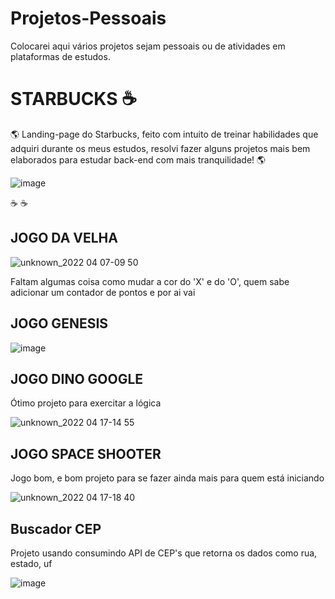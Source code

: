 # Projetos-Pessoais

Colocarei aqui vários projetos sejam pessoais ou de atividades em plataformas de estudos.


# STARBUCKS ☕

🌎 Landing-page do Starbucks, feito com intuito de treinar habilidades que adquiri durante os meus estudos, resolvi fazer alguns projetos mais bem elaborados para estudar back-end com mais tranquilidade! 🌎

![image](https://user-images.githubusercontent.com/89985304/166249725-ef2446d9-7ba7-4625-a3d1-f2c1d6523deb.png)


☕ ☕



## JOGO DA VELHA



![unknown_2022 04 07-09 50](https://user-images.githubusercontent.com/89985304/162202787-ecad8e98-392c-4758-9f62-719a2278690f.gif)



Faltam algumas coisa como mudar a cor do 'X' e do 'O', quem sabe adicionar um contador de pontos e por ai vai


## JOGO GENESIS



![image](https://user-images.githubusercontent.com/89985304/163687575-0ae0fdf6-a1f6-4456-96f9-cee72d27fb06.png)


## JOGO DINO GOOGLE

Ótimo projeto para exercitar a lógica


![unknown_2022 04 17-14 55](https://user-images.githubusercontent.com/89985304/163726577-f00309fb-e12c-4667-b119-9465c9c953c0.gif)


## JOGO SPACE SHOOTER

Jogo bom, e bom projeto para se fazer ainda mais para quem está iniciando

![unknown_2022 04 17-18 40](https://user-images.githubusercontent.com/89985304/163734017-8de6e9ba-d3a8-4629-9aad-185bc0669822.gif)

## Buscador CEP

Projeto usando consumindo API de CEP's que retorna os dados como rua, estado, uf

![image](https://user-images.githubusercontent.com/89985304/218832483-f5c433fc-558d-4db2-b103-fa67dddddc43.png)
